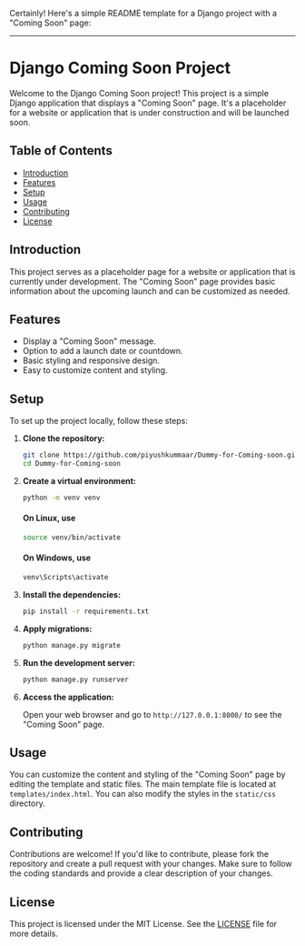 Certainly! Here's a simple README template for a Django project with a "Coming Soon" page:

---

# Django Coming Soon Project

Welcome to the Django Coming Soon project! This project is a simple Django application that displays a "Coming Soon" page. It's a placeholder for a website or application that is under construction and will be launched soon.

## Table of Contents

- [Introduction](#introduction)
- [Features](#features)
- [Setup](#setup)
- [Usage](#usage)
- [Contributing](#contributing)
- [License](#license)

## Introduction

This project serves as a placeholder page for a website or application that is currently under development. The "Coming Soon" page provides basic information about the upcoming launch and can be customized as needed.

## Features

- Display a "Coming Soon" message.
- Option to add a launch date or countdown.
- Basic styling and responsive design.
- Easy to customize content and styling.

## Setup

To set up the project locally, follow these steps:

1. **Clone the repository:**

   ```sh
   git clone https://github.com/piyushkummaar/Dummy-for-Coming-soon.git
   cd Dummy-for-Coming-soon
   ```

2. **Create a virtual environment:**

   ```sh
   python -m venv venv
   ```
   
   #### On Linux, use
   ```sh
   source venv/bin/activate  
   ```
   
   #### On Windows, use
   ```sh   
   venv\Scripts\activate 
   ```
   
3. **Install the dependencies:**

   ```sh
   pip install -r requirements.txt
   ```

4. **Apply migrations:**

   ```sh
   python manage.py migrate
   ```

5. **Run the development server:**

   ```sh
   python manage.py runserver
   ```

6. **Access the application:**

   Open your web browser and go to `http://127.0.0.1:8000/` to see the "Coming Soon" page.

## Usage

You can customize the content and styling of the "Coming Soon" page by editing the template and static files. The main template file is located at `templates/index.html`. You can also modify the styles in the `static/css` directory.

## Contributing

Contributions are welcome! If you'd like to contribute, please fork the repository and create a pull request with your changes. Make sure to follow the coding standards and provide a clear description of your changes.

## License

This project is licensed under the MIT License. See the [LICENSE](LICENSE) file for more details.

